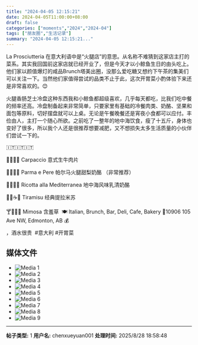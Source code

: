 ```yaml
---
title: "2024-04-05 12:15:21"
date: 2024-04-05T11:00:00+08:00
draft: false
categories: ["moments","2024","2024-04"]
tags: ["朋友圈","生活记录"]
summary: "2024-04-05 12:15:21..."
---
```


La Prosciutteria 在意大利语中是“火腿店”的意思。从名称不难猜到这家店主打的菜系。其实我回国前这家店就已经开业了，但是今天才以小鲸鱼生日的由头吃上。他们家以颜值爆灯的咸品Brunch塔美出圈，没那么爱吃糖又想约下午茶的集美们可以关注一下。当然他们家值得尝试的品类不止于此，这次开胃菜小酌体验下来还是非常喜欢的。😊

火腿香肠芝士冷盘这种东西我和小鲸鱼都超级喜欢，几乎每天都吃，比我们吃中餐的频率还高。冷盘制备起来非常简单，只要家里有基础的冷餐肉类、奶酪、坚果和面包等原料，切好摆盘就可以上桌。无论是午餐晚餐还是宵夜小食都可以应付。丰俭由人，主打一个随心所欲。之前吃了一整年的地中海饮食，瘦了十五斤，身体也变好了很多，所以我个人还是很推荐想要减肥，又不想损失太多生活质量的小伙伴们尝试一下的。

🇮🇹🇮🇹🇮🇹

🥩🧀🥗🍋
Carpaccio 
意式生牛肉片 

🍖🍐🧀🍅
Parma e Pere 
帕尔马火腿甜梨奶酪 （非常推荐）

🍅🧀🧄🍞
Ricotta alla Mediterranea
地中海风味乳清奶酪​

🍰🍫☕🍓
Tiramisu
经典提拉米苏

​🍸🍊🍋🍾
​Mimosa
含羞草
​
🍽 Italian, Brunch, Bar, Deli, Cafe, Bakery
📍10906 105 Ave NW, Edmonton, AB
​💰 $$$$，酒水很贵
​
​#意大利 #开胃菜

## 媒体文件

- ![Media 1](/Moments/photos/2024-04-05/202404051215210.jpg)
- ![Media 2](/Moments/photos/2024-04-05/202404051215211.jpg)
- ![Media 3](/Moments/photos/2024-04-05/202404051215212.jpg)
- ![Media 4](/Moments/photos/2024-04-05/202404051215213.jpg)
- ![Media 5](/Moments/photos/2024-04-05/202404051215214.jpg)
- ![Media 6](/Moments/photos/2024-04-05/202404051215215.jpg)
- ![Media 7](/Moments/photos/2024-04-05/202404051215216.jpg)
- ![Media 8](/Moments/photos/2024-04-05/202404051215217.jpg)
- ![Media 9](/Moments/photos/2024-04-05/202404051215218.jpg)

---

**帖子类型:** 1
**用户名:** chenxueyuan001
**处理时间:** 2025/8/28 18:58:48